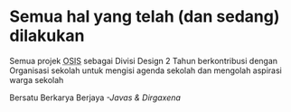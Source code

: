
# Semua hal yang telah (dan sedang) dilakukan

Semua projek <abbr title="Organisasi Siswa Intra Sekolah">OSIS</abbr> sebagai Divisi Design
	2 Tahun berkontribusi dengan Organisasi sekolah untuk mengisi agenda sekolah
	dan mengolah aspirasi warga sekolah
    
Bersatu Berkarya Berjaya <cite>-Javas & Dirgaxena</cite>